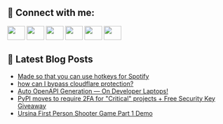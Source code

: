 ## 🔎 Connect with me:
[<img height="32" width="40" src="https://cdn.jsdelivr.net/npm/simple-icons@v5/icons/telegram.svg" />](https://t.me/bullbesh)
[<img height="32" width="40" src="https://cdn.jsdelivr.net/npm/simple-icons@v5/icons/vk.svg" />](https://vk.com/bullbesh)
[<img height="32" width="40" src="https://cdn.jsdelivr.net/npm/simple-icons@v5/icons/twitter.svg" />](https://twitter.com/bullbesh1)
[<img height="32" width="40" src="https://cdn.jsdelivr.net/npm/simple-icons@v5/icons/instagram.svg" />](https://www.instagram.com/bullbesh)
[<img height="32" width="40" src="https://cdn.jsdelivr.net/npm/simple-icons@v5/icons/reddit.svg" />](https://www.reddit.com/user/bullbesh)
[<img height="32" width="40" src="https://cdn.jsdelivr.net/npm/simple-icons@v5/icons/youtube.svg" />](https://www.youtube.com/channel/UCtfjRs6uzgq5mfm8S06WTcg)

## 📕 Latest Blog Posts
<!-- BLOG-POST-LIST:START -->
- [Made so that you can use hotkeys for Spotify](https://www.reddit.com/r/Python/comments/vukqwz/made_so_that_you_can_use_hotkeys_for_spotify/)
- [how can I bypass cloudflare protection?](https://www.reddit.com/r/Python/comments/vukj7a/how_can_i_bypass_cloudflare_protection/)
- [Auto OpenAPI Generation — On Developer Laptops!](https://www.reddit.com/r/Python/comments/vuiejy/auto_openapi_generation_on_developer_laptops/)
- [PyPI moves to require 2FA for &quot;Critical&quot; projects + Free Security Key Giveaway](https://www.reddit.com/r/Python/comments/vuh41q/pypi_moves_to_require_2fa_for_critical_projects/)
- [Ursina First Person Shooter Game Part 1 Demo](https://www.reddit.com/r/Python/comments/vugphe/ursina_first_person_shooter_game_part_1_demo/)
<!-- BLOG-POST-LIST:END -->
